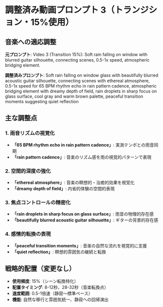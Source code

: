 # 調整済み動画プロンプト 3（トランジション・15%使用）

## 音楽への適応調整

**元プロンプト**: Video 3 (Transition 15%): Soft rain falling on window with blurred guitar silhouette, connecting scenes, 0.5-1x speed, atmospheric bridging element.

**調整済みプロンプト**: Soft rain falling on window glass with beautifully blurred acoustic guitar silhouette, connecting scenes with ethereal atmosphere, 0.5-1x speed for 65 BPM rhythm echo in rain pattern cadence, atmospheric bridging element with dreamy depth of field, rain droplets in sharp focus on glass surface, cool gray and warm brown palette, peaceful transition moments suggesting quiet reflection

## 主な調整点

### 1. 雨音リズムの視覚化
- **「65 BPM rhythm echo in rain pattern cadence」**: 実測テンポとの雨音同期
- **「rain pattern cadence」**: 音楽のリズム感を雨の視覚的パターンで表現

### 2. 空間的深度の強化
- **「ethereal atmosphere」**: 音楽の瞑想的・治癒的効果を視覚化
- **「dreamy depth of field」**: 内省的体験の空間的表現

### 3. 焦点コントロールの精密化
- **「rain droplets in sharp focus on glass surface」**: 雨音の物理的存在感
- **「beautifully blurred acoustic guitar silhouette」**: ギターの背景的存在感

### 4. 感情的転換の表現
- **「peaceful transition moments」**: 音楽の自然な流れを視覚的に支援
- **「quiet reflection」**: 瞑想的雰囲気の継続と転換

## 戦略的配置（変更なし）
- **使用頻度**: 15%（シーン転換特化）
- **配置タイミング**: 8-12秒、28-32秒（音楽転換点）
- **速度範囲**: 0.5-1倍速（静寂〜標準ペース）
- **機能**: 自然な移行と雰囲気統一、静寂への回帰演出
